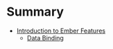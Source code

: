 # Summary

* [Introduction to Ember Features](featureIntro/README.md)  
	* [Data Binding](featureIntro/two_way_binding.md)